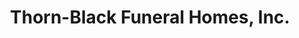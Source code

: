 ---
title: "Thorn-Black Funeral Homes, Inc."
url: /cambridge/thorn-black-funeral-homes-inc/
shop: funeral directors
---